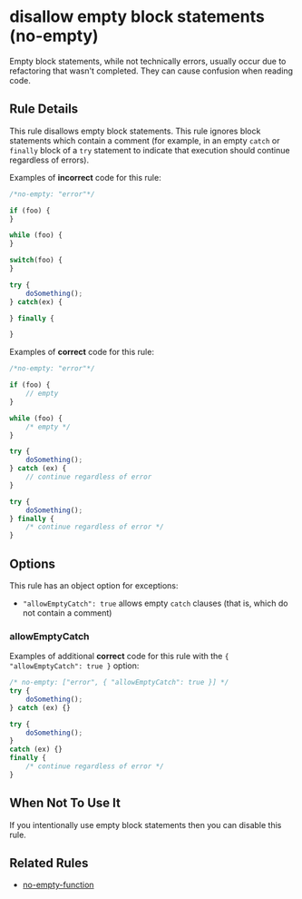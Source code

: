 # disallow empty block statements (no-empty)

Empty block statements, while not technically errors, usually occur due to refactoring that wasn't completed. They can cause confusion when reading code.

## Rule Details

This rule disallows empty block statements. This rule ignores block statements which contain a comment (for example, in an empty `catch` or `finally` block of a `try` statement to indicate that execution should continue regardless of errors).

Examples of **incorrect** code for this rule:

```js
/*no-empty: "error"*/

if (foo) {
}

while (foo) {
}

switch(foo) {
}

try {
    doSomething();
} catch(ex) {

} finally {

}
```

Examples of **correct** code for this rule:

```js
/*no-empty: "error"*/

if (foo) {
    // empty
}

while (foo) {
    /* empty */
}

try {
    doSomething();
} catch (ex) {
    // continue regardless of error
}

try {
    doSomething();
} finally {
    /* continue regardless of error */
}
```

## Options

This rule has an object option for exceptions:

* `"allowEmptyCatch": true` allows empty `catch` clauses (that is, which do not contain a comment)

### allowEmptyCatch

Examples of additional **correct** code for this rule with the `{ "allowEmptyCatch": true }` option:

```js
/* no-empty: ["error", { "allowEmptyCatch": true }] */
try {
    doSomething();
} catch (ex) {}

try {
    doSomething();
}
catch (ex) {}
finally {
    /* continue regardless of error */
}
```

## When Not To Use It

If you intentionally use empty block statements then you can disable this rule.

## Related Rules

* [no-empty-function](./no-empty-function.md)
